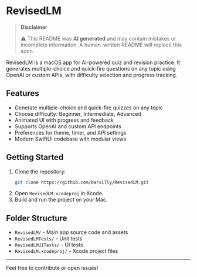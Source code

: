# RevisedLM

> **Disclaimer**
> 
> :warning: This README was **AI generated** and may contain mistakes or incomplete information. A human-written README will replace this soon.

RevisedLM is a macOS app for AI-powered quiz and revision practice. It generates multiple-choice and quick-fire questions on any topic using OpenAI or custom APIs, with difficulty selection and progress tracking.

## Features
- Generate multiple-choice and quick-fire quizzes on any topic
- Choose difficulty: Beginner, Intermediate, Advanced
- Animated UI with progress and feedback
- Supports OpenAI and custom API endpoints
- Preferences for theme, timer, and API settings
- Modern SwiftUI codebase with modular views

## Getting Started
1. Clone the repository:
   ```sh
   git clone https://github.com/barxilly/RevisedLM.git
   ```
2. Open `RevisedLM.xcodeproj` in Xcode.
3. Build and run the project on your Mac.

## Folder Structure
- `RevisedLM/` - Main app source code and assets
- `RevisedLMTests/` - Unit tests
- `RevisedLMUITests/` - UI tests
- `RevisedLM.xcodeproj/` - Xcode project files

---

Feel free to contribute or open issues!
